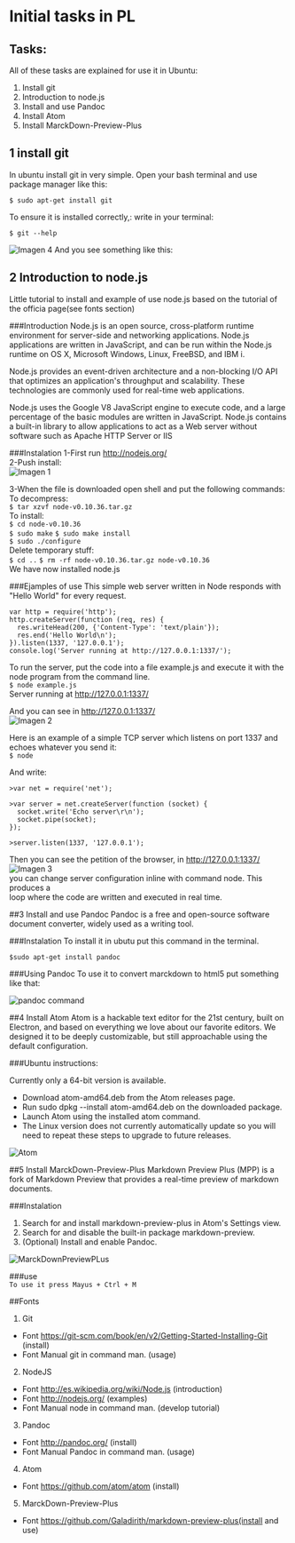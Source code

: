 # Initial tasks in PL
## Tasks:
All of these tasks are explained for use it in Ubuntu:

1. Install git
2. Introduction to node.js
3. Install and use Pandoc
4. Install Atom
5. Install MarckDown-Preview-Plus

## 1 install git
In ubuntu install git in very simple. Open your bash terminal and use package manager like this:

`$ sudo apt-get install git`

To ensure it is installed correctly,: write in your terminal:

`$ git --help`

![Imagen 4][4]
And you see something like this:

## 2 Introduction to node.js
Little tutorial to install and example of use node.js based on the tutorial of the officia page(see fonts section)

###Introduction
Node.js is an open source, cross-platform runtime environment for server-side and networking
applications. Node.js applications are written in JavaScript, and can be run within the Node.js
runtime on OS X, Microsoft Windows, Linux, FreeBSD, and IBM i.

Node.js provides an event-driven architecture and a non-blocking I/O API that optimizes an
application's throughput and scalability. These technologies are commonly used for real-time
web applications.

Node.js uses the Google V8 JavaScript engine to execute code, and a large percentage of the basic
modules are written in JavaScript. Node.js contains a built-in library to allow applications to
act as a Web server without software such as Apache HTTP Server or IIS


###Instalation
1-First run  http://nodejs.org/  
2-Push install:  
![Imagen 1][1]

 [1]: images/install.png "Install icon"
 [2]: images/hello.png "example1"  
 [3]: images/echopetition.png "example2"
 [4]: images/git.png "gitHelp"

3-When the file is downloaded open shell and put the following commands:  
  To decompress:  
      `$ tar xzvf node-v0.10.36.tar.gz`  
  To install:  
      `$ cd node-v0.10.36`  
      `$ sudo make`
      `$ sudo make install`  
      `$ sudo ./configure`  
  Delete temporary stuff:  
      `$ cd ..`
      `$ rm -rf node-v0.10.36.tar.gz node-v0.10.36`  
We have now installed node.js

###Ejamples of use
This simple web server written in Node responds with "Hello World" for every request.  
```
var http = require('http');  
http.createServer(function (req, res) {  
  res.writeHead(200, {'Content-Type': 'text/plain'});  
  res.end('Hello World\n');  
}).listen(1337, '127.0.0.1');  
console.log('Server running at http://127.0.0.1:1337/');  
```  
To run the server, put the code into a file example.js and execute it with the node program from the command line.     
`$ node example.js`  
Server running at http://127.0.0.1:1337/  

And you can see in http://127.0.0.1:1337/  
![Imagen 2][2]

Here is an example of a simple TCP server which listens on port 1337 and echoes whatever you send it:  
`$ node`

And write:  

```
>var net = require('net');

>var server = net.createServer(function (socket) {
  socket.write('Echo server\r\n');
  socket.pipe(socket);
});

>server.listen(1337, '127.0.0.1');
```  

Then you can see the petition of the browser, in http://127.0.0.1:1337/  
![Imagen 3][3]  
you can change server configuration inline with command node. This produces a  
loop where the code are written and executed in real time.

##3 Install and use Pandoc
Pandoc is a free and open-source software document converter, widely used as a writing tool.

###Instalation
To install it in ubutu put this command in the terminal.

`$sudo apt-get install pandoc`

###Using Pandoc
To use it to convert marckdown to html5 put something like that:

![pandoc command](images/PandocComand.png)

##4 Install Atom
Atom is a hackable text editor for the 21st century, built on Electron, and based on everything we love about our favorite editors. We designed it to be deeply customizable, but still approachable using the default configuration.

###Ubuntu instructions:

Currently only a 64-bit version is available.

* Download atom-amd64.deb from the Atom releases page.
* Run sudo dpkg --install atom-amd64.deb on the downloaded package.
* Launch Atom using the installed atom command.
* The Linux version does not currently automatically update so you will need to repeat these steps to upgrade to future releases.

![Atom](images/atom.png)

##5 Install MarckDown-Preview-Plus
Markdown Preview Plus (MPP) is a fork of Markdown Preview that provides a real-time preview of markdown documents.

###Instalation

1. Search for and install markdown-preview-plus in Atom's Settings view.
2. Search for and disable the built-in package markdown-preview.
3. (Optional) Install and enable Pandoc.

![MarckDownPreviewPLus](images/markdownPrviwe.png)

###use  
`To use it press Mayus + Ctrl + M`

##Fonts

1. Git
  * Font https://git-scm.com/book/en/v2/Getting-Started-Installing-Git (install)
  * Font Manual git in command man. (usage)

2. NodeJS
  * Font http://es.wikipedia.org/wiki/Node.js (introduction)
  * Font http://nodejs.org/ (examples)
  * Font Manual node in command man. (develop tutorial)

3. Pandoc
  * Font http://pandoc.org/ (install)
  * Font Manual Pandoc in command man. (usage)

4. Atom
  * Font https://github.com/atom/atom (install)

5. MarckDown-Preview-Plus
  * Font https://github.com/Galadirith/markdown-preview-plus(install and use)
